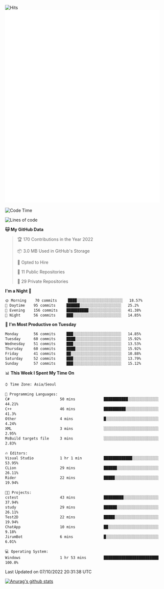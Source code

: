 ![Hits](https://hits.seeyoufarm.com/api/count/incr/badge.svg?url=https%3A%2F%2Fgithub.com%2Fkokose1234&count_bg=%2379C83D&title_bg=%23555555&icon=apple.svg&icon_color=%23E7E7E7&title=hits&edge_flat=false)
<br/>
![Metrics](https://github.com/kokose1234/kokose1234/blob/main/github-metrics.svg)

<!--START_SECTION:waka-->
![Code Time](http://img.shields.io/badge/Code%20Time-697%20hrs%202%20mins-blue)

![Lines of code](https://img.shields.io/badge/From%20Hello%20World%20I%27ve%20Written-901%20Thousand%20lines%20of%20code-blue)

**🐱 My GitHub Data** 

> 🏆 170 Contributions in the Year 2022
 > 
> 📦 3.0 MB Used in GitHub's Storage 
 > 
> 💼 Opted to Hire
 > 
> 📜 11 Public Repositories 
 > 
> 🔑 29 Private Repositories  
 > 
**I'm a Night 🦉** 

```text
🌞 Morning    70 commits     ████░░░░░░░░░░░░░░░░░░░░░   18.57% 
🌆 Daytime    95 commits     ██████░░░░░░░░░░░░░░░░░░░   25.2% 
🌃 Evening    156 commits    ██████████░░░░░░░░░░░░░░░   41.38% 
🌙 Night      56 commits     ███░░░░░░░░░░░░░░░░░░░░░░   14.85%

```
📅 **I'm Most Productive on Tuesday** 

```text
Monday       56 commits     ███░░░░░░░░░░░░░░░░░░░░░░   14.85% 
Tuesday      60 commits     ████░░░░░░░░░░░░░░░░░░░░░   15.92% 
Wednesday    51 commits     ███░░░░░░░░░░░░░░░░░░░░░░   13.53% 
Thursday     60 commits     ████░░░░░░░░░░░░░░░░░░░░░   15.92% 
Friday       41 commits     ██░░░░░░░░░░░░░░░░░░░░░░░   10.88% 
Saturday     52 commits     ███░░░░░░░░░░░░░░░░░░░░░░   13.79% 
Sunday       57 commits     ███░░░░░░░░░░░░░░░░░░░░░░   15.12%

```


📊 **This Week I Spent My Time On** 

```text
⌚︎ Time Zone: Asia/Seoul

💬 Programming Languages: 
C#                       50 mins             ███████████░░░░░░░░░░░░░░   44.21% 
C++                      46 mins             ██████████░░░░░░░░░░░░░░░   41.3% 
Other                    4 mins              █░░░░░░░░░░░░░░░░░░░░░░░░   4.24% 
XML                      3 mins              ░░░░░░░░░░░░░░░░░░░░░░░░░   2.95% 
MsBuild targets file     3 mins              ░░░░░░░░░░░░░░░░░░░░░░░░░   2.83%

🔥 Editors: 
Visual Studio            1 hr 1 min          █████████████░░░░░░░░░░░░   53.95% 
CLion                    29 mins             ██████░░░░░░░░░░░░░░░░░░░   26.11% 
Rider                    22 mins             █████░░░░░░░░░░░░░░░░░░░░   19.94%

🐱‍💻 Projects: 
cstest                   43 mins             █████████░░░░░░░░░░░░░░░░   37.94% 
study                    29 mins             ██████░░░░░░░░░░░░░░░░░░░   26.11% 
Test2D                   22 mins             █████░░░░░░░░░░░░░░░░░░░░   19.94% 
ChatApp                  10 mins             ██░░░░░░░░░░░░░░░░░░░░░░░   9.18% 
JirumBot                 6 mins              █░░░░░░░░░░░░░░░░░░░░░░░░   6.01%

💻 Operating System: 
Windows                  1 hr 53 mins        █████████████████████████   100.0%

```


 Last Updated on 07/10/2022 20:31:38 UTC
<!--END_SECTION:waka-->

[![Anurag's github stats](https://github-readme-stats.vercel.app/api?username=kokose1234&theme=dracula)](https://github.com/anuraghazra/github-readme-stats)



	

